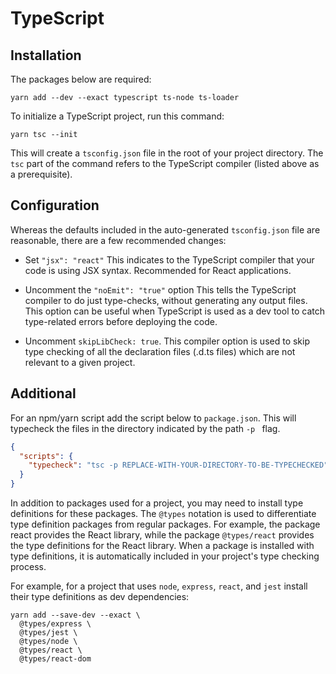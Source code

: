 # TypeScript



## Installation

The packages below are required:

```
yarn add --dev --exact typescript ts-node ts-loader
```

To initialize a TypeScript project, run this command:

```
yarn tsc --init
```
This will create a `tsconfig.json` file in the root of your project directory. The `tsc` part of the command refers to the TypeScript compiler (listed above as a prerequisite).


## Configuration

Whereas the defaults included in the auto-generated `tsconfig.json` file are reasonable, there are a few recommended changes:

* Set `"jsx": "react"` 
  This indicates to the TypeScript compiler that your code is using JSX syntax. Recommended for React applications.

* Uncomment the `"noEmit": "true"` option
  This tells the TypeScript compiler to do just type-checks, without generating any output files. This option can be useful when TypeScript is used as a dev tool to catch type-related errors before deploying the code.

* Uncomment `skipLibCheck: true`. This compiler option is used to skip type checking of all the declaration files (.d.ts files) which are not relevant to a given project.

## Additional

For an npm/yarn script add the script below to `package.json`. This will typecheck the files in the directory indicated by the path `-p ` flag. 

```json
{
  "scripts": {
    "typecheck": "tsc -p REPLACE-WITH-YOUR-DIRECTORY-TO-BE-TYPECHECKED"
  }
}
```

In addition to packages used for a project, you may need to install type definitions for these packages. 
The `@types` notation is used to differentiate type definition packages from regular packages. For example, the package react provides the React library, while the package `@types/react` provides the type definitions for the React library. When a package is installed with type definitions, it is automatically included in your project's type checking process.

For example, for a project that uses `node`, `express`, `react`, and `jest` install their type definitions as dev dependencies:

```
yarn add --save-dev --exact \
  @types/express \
  @types/jest \
  @types/node \
  @types/react \
  @types/react-dom
```